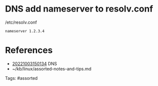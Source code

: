 # DNS add nameserver to resolv.conf
/etc/resolv.conf
```
nameserver 1.2.3.4
```

# References
- [20221003150134](/zet/20221003150134/) DNS
- ~/kb/linux/assorted-notes-and-tips.md

Tags:
    #assorted

